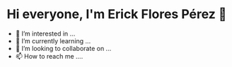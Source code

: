 <h1 align="center">Hi everyone, I'm Erick Flores Pérez 👋</h1>
<img scr="https://tenor.com/view/baby-hello-hello-there-hi-waving-gif-15692366" align="right" width="35%">

- 👀 I’m interested in ...
- 🌱 I’m currently learning ...
- 💞️ I’m looking to collaborate on ...
- 📫 How to reach me ....

